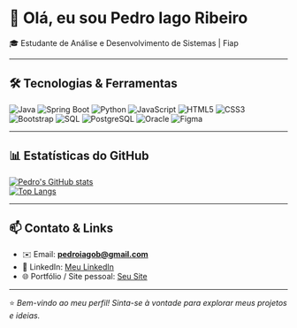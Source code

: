# 👋 Olá, eu sou Pedro Iago Ribeiro

🎓 Estudante de Análise e Desenvolvimento de Sistemas | Fiap

---

## 🛠 Tecnologias & Ferramentas

![Java](https://img.shields.io/badge/Java-ED8B00?style=for-the-badge&logo=java&logoColor=white) ![Spring Boot](https://img.shields.io/badge/Spring%20Boot-6DB33F?style=for-the-badge&logo=springboot&logoColor=white) ![Python](https://img.shields.io/badge/Python-3776AB?style=for-the-badge&logo=python&logoColor=white) ![JavaScript](https://img.shields.io/badge/JavaScript-F7DF1E?style=for-the-badge&logo=javascript&logoColor=black) ![HTML5](https://img.shields.io/badge/HTML5-E34F26?style=for-the-badge&logo=html5&logoColor=white) ![CSS3](https://img.shields.io/badge/CSS3-1572B6?style=for-the-badge&logo=css3&logoColor=white) ![Bootstrap](https://img.shields.io/badge/Bootstrap-563D7C?style=for-the-badge&logo=bootstrap&logoColor=white) ![SQL](https://img.shields.io/badge/SQL-4479A1?style=for-the-badge&logo=database&logoColor=white) ![PostgreSQL](https://img.shields.io/badge/PostgreSQL-316192?style=for-the-badge&logo=postgresql&logoColor=white) ![Oracle](https://img.shields.io/badge/Oracle-F80000?style=for-the-badge&logo=oracle&logoColor=white) ![Figma](https://img.shields.io/badge/Figma-F24E1E?style=for-the-badge&logo=figma&logoColor=white)  

---

## 📊 Estatísticas do GitHub

[![Pedro's GitHub stats](https://github-readme-stats.vercel.app/api?username=pedro-iago&show_icons=true&theme=radical)](https://github.com/pedro-iago)  
[![Top Langs](https://github-readme-stats.vercel.app/api/top-langs/?username=pedro-iago&layout=compact&theme=radical)](https://github.com/pedro-iago)

---

## 📫 Contato & Links

- ✉️ Email: **pedroiagob@gmail.com**  
- 🔗 LinkedIn: [Meu LinkedIn](https://www.linkedin.com/in/pedro-iago-barbosa-ribeiro-23aa85353/)  
- 🌐 Portfólio / Site pessoal: [Seu Site](https://seusite.com)  

---

⭐️ _Bem-vindo ao meu perfil! Sinta-se à vontade para explorar meus projetos e ideias._

